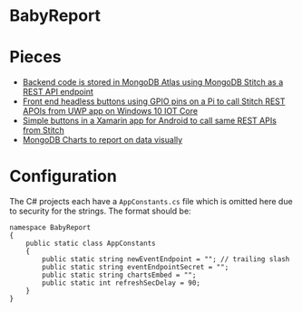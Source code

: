 # BabyReport

# Pieces
* [Backend code is stored in MongoDB Atlas using MongoDB Stitch as a REST API endpoint](StitchApp/README.md)
* [Front end headless buttons using GPIO pins on a Pi to call Stitch REST APOIs from UWP app on Windows 10 IOT Core](PiUWP/README.md)
* [Simple buttons in a Xamarin app for Android to call same REST APIs from Stitch](AndroidXamarin/README.md)
* [MongoDB Charts to report on data visually](Charts/README.md)

# Configuration
The C# projects each have a `AppConstants.cs` file which is omitted here due to security for the strings. The format should be:

```
namespace BabyReport
{
    public static class AppConstants
    {
        public static string newEventEndpoint = ""; // trailing slash
        public static string eventEndpointSecret = "";
        public static string chartsEmbed = "";
        public static int refreshSecDelay = 90;
    }
}
```